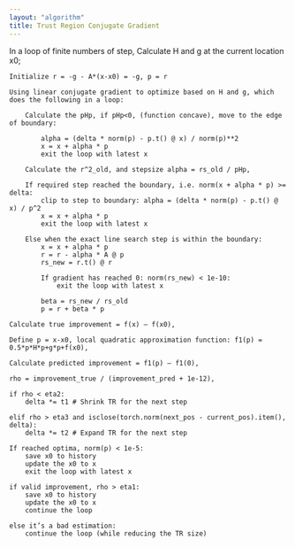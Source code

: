 ```yaml
---
layout: "algorithm"
title: Trust Region Conjugate Gradient
---
```

In a loop of finite numbers of step, 
    Calculate H and g at the current location x0;      
    
    Initialize r = -g - A*(x-x0) = -g, p = r

    Using linear conjugate gradient to optimize based on H and g, which does the following in a loop:
        
        Calculate the pHp, if pHp<0, (function concave), move to the edge of boundary:
            
            alpha = (delta * norm(p) - p.t() @ x) / norm(p)**2
            x = x + alpha * p
            exit the loop with latest x
        
        Calculate the r^2_old, and stepsize alpha = rs_old / pHp,

        If required step reached the boundary, i.e. norm(x + alpha * p) >= delta:
            clip to step to boundary: alpha = (delta * norm(p) - p.t() @ x) / p^2
            x = x + alpha * p
            exit the loop with latest x
    
        Else when the exact line search step is within the boundary:
            x = x + alpha * p
            r = r - alpha * A @ p
            rs_new = r.t() @ r

            If gradient has reached 0: norm(rs_new) < 1e-10:
                exit the loop with latest x
            
            beta = rs_new / rs_old
            p = r + beta * p
    
    Calculate true improvement = f(x) – f(x0),
    
    Define p = x-x0, local quadratic approximation function: f1(p) = 0.5*p*H*p+g*p+f(x0),
    
    Calculate predicted improvement = f1(p) – f1(0),
    
    rho = improvement_true / (improvement_pred + 1e-12),
    
    if rho < eta2:
        delta *= t1 # Shrink TR for the next step
    
    elif rho > eta3 and isclose(torch.norm(next_pos - current_pos).item(), delta):
        delta *= t2 # Expand TR for the next step

    If reached optima, norm(p) < 1e-5:	
        save x0 to history
        update the x0 to x 
        exit the loop with latest x
    
    if valid improvement, rho > eta1:
        save x0 to history
        update the x0 to x        
        continue the loop
    
    else it’s a bad estimation:	
        continue the loop (while reducing the TR size)
